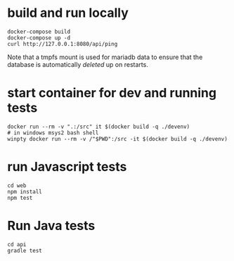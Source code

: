 # build and run locally

```
docker-compose build
docker-compose up -d
curl http://127.0.0.1:8080/api/ping
```

Note that a tmpfs mount is used for mariadb data to ensure that the database is automatically _deleted_ up on restarts.

# start container for dev and running tests
```
docker run --rm -v ".:/src" it $(docker build -q ./devenv)
# in windows msys2 bash shell
winpty docker run --rm -v /"$PWD":/src -it $(docker build -q ./devenv)
```

# run Javascript tests
```
cd web
npm install
npm test
```

# Run Java tests
```
cd api
gradle test
```

